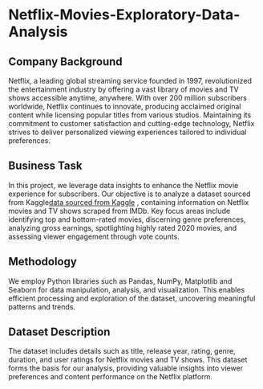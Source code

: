 # Netflix-Movies-Exploratory-Data-Analysis

## Company Background
Netflix, a leading global streaming service founded in 1997, revolutionized the entertainment industry by offering a vast library of movies and TV shows accessible anytime, anywhere. With over 200 million subscribers worldwide, Netflix continues to innovate, producing acclaimed original content while licensing popular titles from various studios. Maintaining its commitment to customer satisfaction and cutting-edge technology, Netflix strives to deliver personalized viewing experiences tailored to individual preferences.

## Business Task
In this project, we leverage data insights to enhance the Netflix movie experience for subscribers. Our objective is to analyze a dataset sourced from Kaggle[data sourced from Kaggle]([https://www.kaggle.com/datasetname](https://www.kaggle.com/datasets/bharatnatrayn/movies-dataset-for-feature-extraction-prediction))
, containing information on Netflix movies and TV shows scraped from IMDb. Key focus areas include identifying top and bottom-rated movies, discerning genre preferences, analyzing gross earnings, spotlighting highly rated 2020 movies, and assessing viewer engagement through vote counts.

## Methodology
We employ Python libraries such as Pandas, NumPy, Matplotlib and Seaborn for data manipulation, analysis, and visualization. This enables efficient processing and exploration of the dataset, uncovering meaningful patterns and trends.

## Dataset Description
The dataset includes details such as title, release year, rating, genre, duration, and user ratings for Netflix movies and TV shows. This dataset forms the basis for our analysis, providing valuable insights into viewer preferences and content performance on the Netflix platform.

